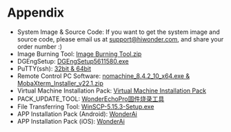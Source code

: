 # Appendix

- System Image & Source Code: If you want to get the system image and source code, please email us at support@hiwonder.com, and share your order number :)
- Image Burning Tool: [Image Burning Tool.zip](https://drive.google.com/drive/folders/1FBb0AVXGVc_P5syNtI7DGKD3XUsOuzAW?usp=sharing)
- DGEngSetup: [DGEngSetup5611580.exe]()
- PuTTY(ssh): [32bit & 64bit](https://drive.google.com/drive/folders/1EAgEFiw8VNwFR89cfcPU3zsUxvFx2W_-?usp=sharing)
- Remote Control PC Software: [nomachine_8.4.2_10_x64.exe & MobaXterm_Installer_v22.1.zip](https://drive.google.com/drive/folders/1mk-khOCVOA3V_WVms6hcbun8bZbg_F9F?usp=sharing)
- Virtual Machine Installation Pack: [Virtual Machine Installation Pack](https://drive.google.com/drive/folders/15e2GyXFR2HI6q1taWd7mswCwC_UKNwkb?usp=sharing)
- PACK_UPDATE_TOOL: [WonderEchoPro固件烧录工具]()
- File Transferring Tool: [WinSCP-5.15.3-Setup.exe](https://drive.google.com/drive/folders/1do7UH1lGWld9lrotSrhH3Q60oOoEm8lQ?usp=sharing)
- APP Installation Pack (Android): [WonderAi](https://play.google.com/store/apps/details?id=com.hiwonder.wonder_ai)
- APP Installation Pack (iOS): [WonderAi](https://apps.apple.com/cn/app/wonderai/id1561134103)
